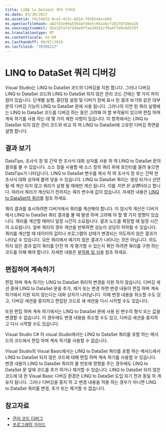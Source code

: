 ```yaml
---
title: LINQ to DataSet 쿼리 디버깅
ms.date: 03/30/2017
ms.assetid: f4c54015-8ce2-4c5c-8d18-7038144cc66d
ms.openlocfilehash: a82fd3e99a556daf40e5c65a16cf20278f38ea26
ms.sourcegitcommit: d2e1dfa7ef2d4e9ffae3d431cf6a4ffd9c8d378f
ms.translationtype: MT
ms.contentlocale: ko-KR
ms.lasthandoff: 09/07/2019
ms.locfileid: "70785217"
---
```

# <a name="debugging-linq-to-dataset-queries"></a>LINQ to DataSet 쿼리 디버깅

Visual Studio는 LINQ to DataSet 코드의 디버깅을 지원 합니다. 그러나 디버깅 LINQ to DataSet 코드와 LINQ to DataSet 되지 않은 관리 코드 간에는 몇 가지 차이점이 있습니다. 단계별 실행, 중단점 설정 및 디버거 창에 표시 된 결과 보기와 같은 대부분의 디버깅 기능이 LINQ to DataSet 문에 사용 됩니다. 그러나의 지연 된 쿼리 실행에는 LINQ to DataSet 코드를 디버깅 하는 동안 고려해 야 할 부작용이 있으며 편집 하며 계속 하기를 사용 하는 데 몇 가지 제한 사항이 있습니다. 이 항목에서는 LINQ to DataSet 되지 않은 관리 코드와 비교 하 여 LINQ to DataSet에 고유한 디버깅 측면을 설명 합니다.  
  
## <a name="viewing-results"></a>결과 보기  
 DataTips, 조사식 창 및 간략 한 조사식 대화 상자를 사용 하 여 LINQ to DataSet 문의 결과를 볼 수 있습니다. 소스 창을 사용할 때 소스 창의 쿼리 위에 포인터를 올려 놓으면 DataTips가 나타납니다. LINQ to DataSet 변수를 복사 하 여 조사식 창 또는 간략 한 조사식 대화 상자에 붙여 넣을 수 있습니다. LINQ to DataSet 쿼리는 생성 되거나 선언 될 때 계산 되지 않고 쿼리가 실행 될 때에만 계산 됩니다. 이를 *지연 된 실행*이라고 합니다. 따라서 쿼리가 계산되기 전까지는 쿼리 변수에 값이 없습니다. 자세한 내용은 [LINQ to DataSet의 쿼리](queries-in-linq-to-dataset.md)를 참조 하세요.  
  
 쿼리 결과를 표시하려면 디버거에서 쿼리를 계산해야 합니다. 이 암시적 계산은 디버거에서 LINQ to DataSet 쿼리 결과를 볼 때 발생 하며 고려해 야 할 몇 가지 영향이 있습니다. 쿼리를 계산할 때마다 일정 시간이 소요됩니다. 결과 노드를 확장할 때 일정 시간이 소요됩니다. 일부 쿼리의 경우 계산을 반복하면 성능이 상당히 저하될 수 있습니다. 쿼리를 계산할 때 데이터의 값이나 프로그램의 상태가 변경되는 의도하지 않은 결과가 나타날 수 있습니다. 모든 쿼리에서 예기치 않은 결과가 나타나는 것은 아닙니다. 의도 하지 않은 결과 없이 쿼리를 안전 하 게 평가할 수 있는지 확인 하려면 쿼리를 구현 하는 코드를 이해 해야 합니다. 자세한 내용은 [부작용 및 식](https://docs.microsoft.com/previous-versions/visualstudio/visual-studio-2013/a7a250bs(v=vs.120))을 참조 하세요.  
  
## <a name="edit-and-continue"></a>편집하며 계속하기  
 편집 하며 계속 하기는 LINQ to DataSet 쿼리의 변경을 지원 하지 않습니다. 디버깅 세션 중에 LINQ to DataSet 문을 추가, 제거 또는 변경 하면 변경 내용이 편집 하며 계속 하기에서 지원 되지 않는다는 대화 상자가 나타납니다. 이때 변경 내용을 취소할 수도 있고, 디버깅 세션을 중지하고 편집된 코드로 새 세션을 다시 시작할 수도 있습니다.  
  
 또한 편집 하며 계속 하기에서는 LINQ to DataSet 문에 사용 된 변수의 형식 또는 값을 변경할 수 없습니다. 이 경우에도 변경 내용을 취소할 수도 있고, 디버깅 세션을 중지하고 다시 시작할 수도 있습니다.  
  
 Visual Studio C# 의 visual Studio에서는 LINQ to DataSet 쿼리를 포함 하는 메서드의 코드에서 편집 하며 계속 하기를 사용할 수 없습니다.  
  
 Visual Studio의 Visual Basic에서는 LINQ to DataSet 쿼리를 포함 하는 메서드에서 LINQ to DataSet 되지 않은 코드에 대해 편집 하며 계속 하기를 사용할 수 있습니다. 변경 내용이 LINQ to DataSet 쿼리의 줄 번호에 영향을 주는 경우에도 LINQ to DataSet 문 앞에 코드를 추가 하거나 제거할 수 있습니다. LINQ to DataSet 되지 않은 코드에 대 한 Visual Basic 디버깅 환경은 LINQ to DataSet 도입 되기 전과 동일 하 게 유지 됩니다. 그러나 디버깅을 중지 하 고 변경 내용을 적용 하는 경우가 아니면 LINQ to DataSet 쿼리를 변경, 추가 또는 제거할 수 없습니다.  
  
## <a name="see-also"></a>참고자료

- [관리 코드 디버그](/visualstudio/debugger/debugging-managed-code)
- [프로그래밍 가이드](programming-guide-linq-to-dataset.md)
